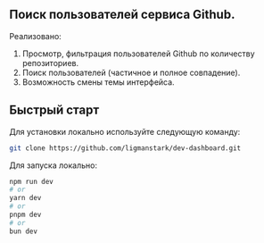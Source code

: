 ## Поиск пользователей сервиса Github.
Реализовано:
1. Просмотр, фильтрация пользователей Github по количеству репозиториев.
2. Поиск пользователей (частичное и полное совпадение).
3. Возможность смены темы интерфейса.

## Быстрый старт
Для установки локально используйте следующую команду:
```bash
git clone https://github.com/ligmanstark/dev-dashboard.git
```
Для запуска локально:
```bash
npm run dev
# or
yarn dev
# or
pnpm dev
# or
bun dev
```